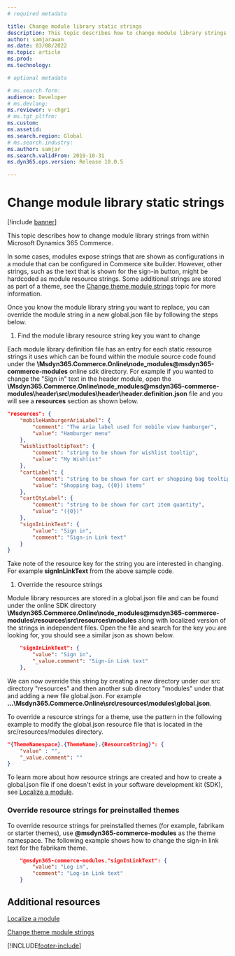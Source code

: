 ```yaml
---
# required metadata

title: Change module library static strings
description: This topic describes how to change module library strings from within in Microsoft Dynamics 365 Commerce.
author: samjarawan
ms.date: 03/08/2022
ms.topic: article
ms.prod: 
ms.technology: 

# optional metadata

# ms.search.form: 
audience: Developer
# ms.devlang: 
ms.reviewer: v-chgri
# ms.tgt_pltfrm: 
ms.custom: 
ms.assetid: 
ms.search.region: Global
# ms.search.industry: 
ms.author: samjar
ms.search.validFrom: 2019-10-31
ms.dyn365.ops.version: Release 10.0.5

---
```

# Change module library static strings

[!include [banner](../includes/banner.md)]

This topic describes how to change module library strings from within Microsoft Dynamics 365 Commerce.

In some cases, modules expose strings that are shown as configurations in a module that can be configured in Commerce site builder. However, other strings, such as the text that is shown for the sign-in button, might be hardcoded as module resource strings.  Some additional strings are stored as part of a theme, see the [Change theme module strings](change-theme-module-strings.md) topic for more information.

Once you know the module library string you want to replace, you can override the module string in a new global.json file by following the steps below.

1. Find the module library resource string key you want to change

Each module library definition file has an entry for each static resource strings it uses which can be found within the module source code found under the  **\Msdyn365.Commerce.Online\node_modules\@msdyn365-commerce-modules** online sdk directory.  For example if you wanted to change the "Sign in" text in the header module, open the **\Msdyn365.Commerce.Online\node_modules\@msdyn365-commerce-modules\header\src\modules\header\header.definition.json** file and you will see a **resources** section as shown below.

```json
"resources": {
    "mobileHamburgerAriaLabel": {
        "comment": "The aria label used for mobile view hamburger",
        "value": "Hamburger menu"
    },
    "wishlistTooltipText": {            
        "comment": "string to be shown for wishlist tooltip",            
        "value": "My Wishlist"
    },
    "cartLabel": {
        "comment": "string to be shown for cart or shopping bag tooltip",
        "value": "Shopping bag, ({0}) items"
    },
    "cartQtyLabel": {
        "comment": "string to be shown for cart item quantity",
        "value": "({0})"
    },
    "signInLinkText": {
        "value": "Sign in",
        "comment": "Sign-in Link text"
    }
}
```
Take note of the resource key for the string you are interested in changing.  For example **signInLinkText** from the above sample code.


1. Override the resource strings

Module library resources are stored in a global.json file and can be found under the online SDK directory **\Msdyn365.Commerce.Online\node_modules\@msdyn365-commerce-modules\resources\src\resources\modules** along with localized version of the strings in independent files.  Open the file and search for the key you are looking for, you should see a similar json as shown below.

```json
    "signInLinkText": {
        "value": "Sign in",
        "_value.comment": "Sign-in Link text"
    },
```

We can now override this string by creating a new directory under our src directory "resources" and then another sub directory "modules" under that and adding a new file global.json.  For example **...\Msdyn365.Commerce.Online\src\resources\modules\global.json**.


To override a resource strings for a theme, use the pattern in the following example to modify the global.json resource file that is located in the src/resources/modules directory.

```json
"{ThemeNamespace}.{ThemeName}.{ResourceString}": {
    "value" : "",
    "_value.comment": ""
}
```

To learn more about how resource strings are created and how to create a global.json file if one doesn't exist in your software development kit (SDK), see [Localize a module](localize-module.md).

### Override resource strings for preinstalled themes

To override resource strings for preinstalled themes (for example, fabrikam or starter themes), use **@msdyn365-commerce-modules** as the theme namespace. The following example shows how to change the sign-in link text for the fabrikam theme.

```json
    "@msdyn365-commerce-modules."signInLinkText": { 
        "value": "Log in",
        "comment": "Log-in Link text"
    }
```


## Additional resources

[Localize a module](localize-module.md)

[Change theme module strings](change-theme-module-strings.md)

[!INCLUDE[footer-include](../../includes/footer-banner.md)]
